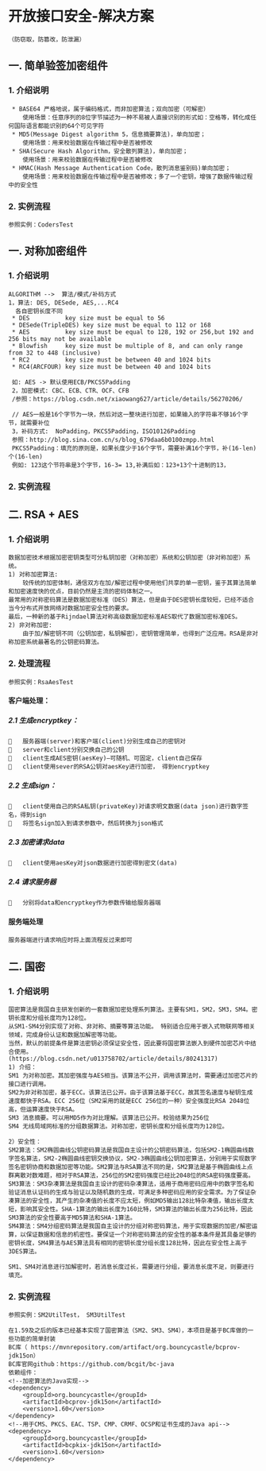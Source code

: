 #  开放接口安全-解决方案
    
    （防窃取，防篡改，防泄漏）

## 一. 简单验签加密组件
### 1. 介绍说明

     * BASE64 严格地说，属于编码格式，而非加密算法；双向加密（可解密）
        使用场景：任意序列的8位字节描述为一种不易被人直接识别的形式如：空格等，转化成任何国际语言都能识别的64个可见字符
     * MD5(Message Digest algorithm 5，信息摘要算法)，单向加密；
        使用场景：用来校验数据在传输过程中是否被修改
     * SHA(Secure Hash Algorithm，安全散列算法)，单向加密；
        使用场景：用来校验数据在传输过程中是否被修改
     * HMAC(Hash Message Authentication Code，散列消息鉴别码)单向加密；
        使用场景：用来校验数据在传输过程中是否被修改；多了一个密钥，增强了数据传输过程中的安全性
     
### 2. 实例流程
    
    参照实例：CodersTest


## 一. 对称加密组件
### 1. 介绍说明

    ALGORITHM -->  算法/模式/补码方式    
    1，算法: DES, DESede, AES,...RC4
      各自密钥长度不同
     * DES          key size must be equal to 56 
     * DESede(TripleDES) key size must be equal to 112 or 168 
     * AES          key size must be equal to 128, 192 or 256,but 192 and 256 bits may not be available 
     * Blowfish     key size must be multiple of 8, and can only range from 32 to 448 (inclusive) 
     * RC2          key size must be between 40 and 1024 bits 
     * RC4(ARCFOUR) key size must be between 40 and 1024 bits 
     
     如: AES -> 默认使用ECB/PKCS5Padding
     2，加密模式: CBC、ECB、CTR、OCF、CFB
     /参照：https://blog.csdn.net/xiaowang627/article/details/56270206/
 
     // AES一般是16个字节为一块，然后对这一整块进行加密，如果输入的字符串不够16个字节，就需要补位
     3，补码方式:  NoPadding，PKCS5Padding，ISO10126Padding
     参照：http://blog.sina.com.cn/s/blog_679daa6b0100zmpp.html
     PKCS5Padding：填充的原则是，如果长度少于16个字节，需要补满16个字节，补(16-len)个(16-len)
     例如: 123这个节符串是3个字节，16-3= 13,补满后如：123+13个十进制的13，
     
### 2. 实例流程


## 二. RSA + AES 
### 1. 介绍说明

    数据加密技术根据加密密钥类型可分私钥加密（对称加密）系统和公钥加密（非对称加密）系统。
    1) 对称加密算法: 
        较传统的加密体制，通信双方在加/解密过程中使用他们共享的单一密钥，鉴于其算法简单和加密速度快的优点，目前仍然是主流的密码体制之一。
    最常用的对称密码算法是数据加密标准（DES）算法，但是由于DES密钥长度较短，已经不适合当今分布式开放网络对数据加密安全性的要求。
    最后，一种新的基于Rijndael算法对称高级数据加密标准AES取代了数据加密标准DES。
    2) 非对称加密:
        由于加/解密钥不同（公钥加密，私钥解密），密钥管理简单，也得到广泛应用。RSA是非对称加密系统最著名的公钥密码算法。

### 2. 处理流程

    参照实例：RsaAesTest
    
#### 客户端处理：
##### 2.1 生成encryptkey：

    	服务器端(server)和客户端(client)分别生成自己的密钥对
    	server和client分别交换自己的公钥
    	client生成AES密钥(aesKey)—可随机、可固定，client自己保存
    	client使用sever的RSA公钥对aesKey进行加密， 得到encryptkey

##### 2.2 生成sign：

    	client使用自己的RSA私钥(privateKey)对请求明文数据(data json)进行数字签名，得到sign
    	将签名sign加入到请求参数中，然后转换为json格式

##### 2.3 加密请求data

    	client使用aesKey对json数据进行加密得到密文(data)

##### 2.4 请求服务器

    	分别将data和encryptkey作为参数传输给服务器端


#### 服务端处理

    服务器端进行请求响应时将上面流程反过来即可


## 二. 国密
### 1. 介绍说明

    国密算法是我国自主研发创新的一套数据加密处理系列算法。主要有SM1，SM2，SM3，SM4。密钥长度和分组长度均为128位。
    从SM1-SM4分别实现了对称、非对称、摘要等算法功能。 特别适合应用于嵌入式物联网等相关领域，完成身份认证和数据加解密等功能。
    当然，默认的前提条件是算法密钥必须保证安全性，因此要将国密算法嵌入到硬件加密芯片中结合使用。
    (https://blog.csdn.net/u013758702/article/details/80241317)
    1) 介绍：
    SM1 为对称加密。其加密强度与AES相当。该算法不公开，调用该算法时，需要通过加密芯片的接口进行调用。
    SM2为非对称加密，基于ECC。该算法已公开。由于该算法基于ECC，故其签名速度与秘钥生成速度都快于RSA。ECC 256位（SM2采用的就是ECC 256位的一种）安全强度比RSA 2048位高，但运算速度快于RSA。
    SM3 消息摘要。可以用MD5作为对比理解。该算法已公开。校验结果为256位
    SM4 无线局域网标准的分组数据算法。对称加密，密钥长度和分组长度均为128位。 
    
    2）安全性：
    SM2算法：SM2椭圆曲线公钥密码算法是我国自主设计的公钥密码算法，包括SM2-1椭圆曲线数字签名算法，SM2-2椭圆曲线密钥交换协议，SM2-3椭圆曲线公钥加密算法，分别用于实现数字签名密钥协商和数据加密等功能。SM2算法与RSA算法不同的是，SM2算法是基于椭圆曲线上点群离散对数难题，相对于RSA算法，256位的SM2密码强度已经比2048位的RSA密码强度要高。
    SM3算法：SM3杂凑算法是我国自主设计的密码杂凑算法，适用于商用密码应用中的数字签名和验证消息认证码的生成与验证以及随机数的生成，可满足多种密码应用的安全需求。为了保证杂凑算法的安全性，其产生的杂凑值的长度不应太短，例如MD5输出128比特杂凑值，输出长度太短，影响其安全性。SHA-1算法的输出长度为160比特，SM3算法的输出长度为256比特，因此SM3算法的安全性要高于MD5算法和SHA-1算法。
    SM4算法：SM4分组密码算法是我国自主设计的分组对称密码算法，用于实现数据的加密/解密运算，以保证数据和信息的机密性。要保证一个对称密码算法的安全性的基本条件是其具备足够的密钥长度，SM4算法与AES算法具有相同的密钥长度分组长度128比特，因此在安全性上高于3DES算法。
    
    SM1、SM4对消息进行加解密时，若消息长度过长，需要进行分组，要消息长度不足，则要进行填充。

### 2. 实例流程

    参照实例：SM2UtilTest， SM3UtilTest
    
    在1.59及之后的版本已经基本实现了国密算法（SM2、SM3、SM4），本项目是基于BC库做的一些功能的简单封装
    BC库（ https://mvnrepository.com/artifact/org.bouncycastle/bcprov-jdk15on）
    BC库官网github：https://github.com/bcgit/bc-java
    依赖组件：
    <!--加密算法的Java实现-->
    <dependency>
        <groupId>org.bouncycastle</groupId>
        <artifactId>bcprov-jdk15on</artifactId>
        <version>1.60</version>
    </dependency>
    <!--用于CMS、PKCS、EAC、TSP、CMP、CRMF、OCSP和证书生成的Java api-->
    <dependency>
        <groupId>org.bouncycastle</groupId>
        <artifactId>bcpkix-jdk15on</artifactId>
        <version>1.60</version>
    </dependency>
    